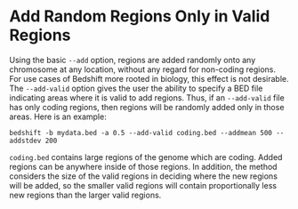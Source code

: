 # Add Random Regions Only in Valid Regions

Using the basic `--add` option, regions are added randomly onto any chromosome at any location, without any regard for non-coding regions. For use cases of Bedshift more rooted in biology, this effect is not desirable. The `--add-valid` option gives the user the ability to specify a BED file indicating areas where it is valid to add regions. Thus, if an `--add-valid` file has only coding regions, then regions will be randomly added only in those areas. Here is an example:

```
bedshift -b mydata.bed -a 0.5 --add-valid coding.bed --addmean 500 --addstdev 200
```

`coding.bed` contains large regions of the genome which are coding. Added regions can be anywhere inside of those regions. In addition, the method considers the size of the valid regions in deciding where the new regions will be added, so the smaller valid regions will contain proportionally less new regions than the larger valid regions.